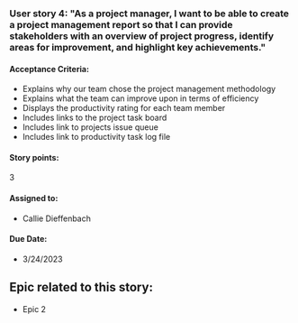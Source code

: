 ### User story 4: "As a project manager, I want to be able to create a project management report so that I can provide stakeholders with an overview of project progress, identify areas for improvement, and highlight key achievements."

#### Acceptance Criteria: 
- Explains why our team chose the project management methodology
- Explains what the team can improve upon in terms of efficiency 
- Displays the productivity rating for each team member 
- Includes links to the project task board
- Includes link to projects issue queue
- Includes link to productivity task log file 

#### Story points: 
3 

#### Assigned to: 
- Callie Dieffenbach

#### Due Date: 
- 3/24/2023

## Epic related to this story: 
- Epic 2
